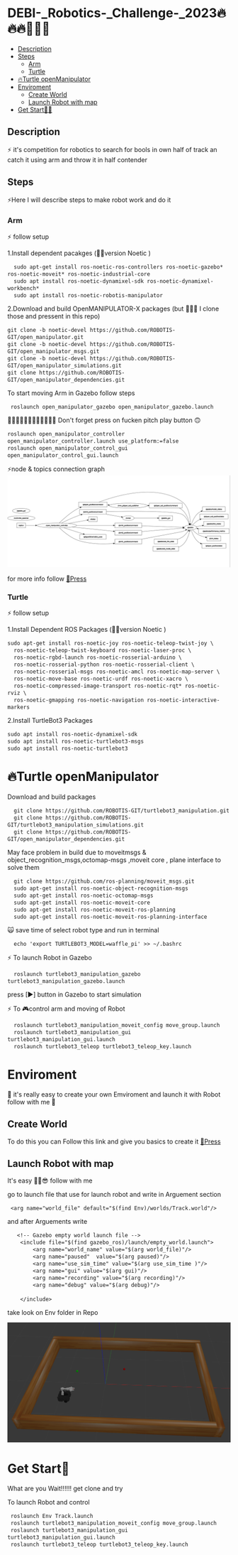 # DEBI-_Robotics-_Challenge-_2023🔥🔥🔥🤖🤖🤖
- [Description](#Description)
- [Steps](#Steps)
  - [Arm](#Arm)
  - [Turtle](#Turtle)
- [🔥Turtle openManipulator](#Turtle-openManipulator)
- [Enviroment](#Enviroment)   
  - [Create World](#Create-world)
  - [Launch Robot with map](#Launch-Robot-with-map)
- [Get Start🏃‍♂️️](#Get-start)
  


## Description
<p> ⚡️ it's competition for robotics to search for bools in own half of track an catch it using arm and throw it in half contender 


## Steps
  <p> ⚡️Here I will describe steps to make robot work and do it 

### Arm 
<p> ⚡️ follow setup
<p> 1.Install dependent pacakges (🙆‍♂️️version Noetic )
  
```console
  sudo apt-get install ros-noetic-ros-controllers ros-noetic-gazebo* ros-noetic-moveit* ros-noetic-industrial-core
  sudo apt install ros-noetic-dynamixel-sdk ros-noetic-dynamixel-workbench*
  sudo apt install ros-noetic-robotis-manipulator
```
<p> 2.Download and build OpenMANIPULATOR-X packages (but 👀️👀️👀️ I clone those and pressent in this repo)
  
  ```console
  git clone -b noetic-devel https://github.com/ROBOTIS-GIT/open_manipulator.git
  git clone -b noetic-devel https://github.com/ROBOTIS-GIT/open_manipulator_msgs.git
  git clone -b noetic-devel https://github.com/ROBOTIS-GIT/open_manipulator_simulations.git
  git clone https://github.com/ROBOTIS-GIT/open_manipulator_dependencies.git
```
  
 <p> To start moving Arm in Gazebo follow steps 
   
 ```console
  roslaunch open_manipulator_gazebo open_manipulator_gazebo.launch
  ```
  
  <p> 👀️👀️👀️👀️👀️👀️👀️👀️👀️👀️👀️👀️ Don't forget press on fucken pitch play button 🙃
    
  ```console
  roslaunch open_manipulator_controller open_manipulator_controller.launch use_platform:=false
  roslaunch open_manipulator_control_gui open_manipulator_control_gui.launch 
  ```
  
  <p>
    ⚡️node & topics connection graph
  <img src = "https://github.com/HESHAM47GAMAL/DEBI-_Robotics-_Challenge-_2023/blob/main/pic_github/Gazebo.png"/>
  </p>
 
  
  <p> for more info follow <a href="https://emanual.robotis.com/docs/en/platform/openmanipulator_x/ros_simulation/#launch-gazebo" >🔗Press</a> </p>

### Turtle
<p> ⚡️ follow setup
<p> 1.Install Dependent ROS Packages (🙆‍♂️️version Noetic )

```console
sudo apt-get install ros-noetic-joy ros-noetic-teleop-twist-joy \
  ros-noetic-teleop-twist-keyboard ros-noetic-laser-proc \
  ros-noetic-rgbd-launch ros-noetic-rosserial-arduino \
  ros-noetic-rosserial-python ros-noetic-rosserial-client \
  ros-noetic-rosserial-msgs ros-noetic-amcl ros-noetic-map-server \
  ros-noetic-move-base ros-noetic-urdf ros-noetic-xacro \
  ros-noetic-compressed-image-transport ros-noetic-rqt* ros-noetic-rviz \
  ros-noetic-gmapping ros-noetic-navigation ros-noetic-interactive-markers
  ```
  <p> 2.Install TurtleBot3 Packages
  
  ```console
  sudo apt install ros-noetic-dynamixel-sdk
  sudo apt install ros-noetic-turtlebot3-msgs
  sudo apt install ros-noetic-turtlebot3
  ```

# 🔥Turtle openManipulator
<p> Download and build packages
  
```console
  git clone https://github.com/ROBOTIS-GIT/turtlebot3_manipulation.git
  git clone https://github.com/ROBOTIS-GIT/turtlebot3_manipulation_simulations.git
  git clone https://github.com/ROBOTIS-GIT/open_manipulator_dependencies.git
```

<p> May face problem in build due to moveitmsgs & object_recognition_msgs,octomap-msgs ,moveit core , plane interface to solve them 
  
```console 
  git clone https://github.com/ros-planning/moveit_msgs.git
  sudo apt-get install ros-noetic-object-recognition-msgs
  sudo apt-get install ros-noetic-octomap-msgs
  sudo apt-get install ros-noetic-moveit-core
  sudo apt-get install ros-noetic-moveit-ros-planning
  sudo apt-get install ros-noetic-moveit-ros-planning-interface
  ```
<p> 🙀️ save time of select robot type and run in terminal 
  
```console 
  echo 'export TURTLEBOT3_MODEL=waffle_pi' >> ~/.bashrc
```
  
<p> ⚡️ To launch Robot in Gazebo 
  
```console
  roslaunch turtlebot3_manipulation_gazebo turtlebot3_manipulation_gazebo.launch
```
  
<p>  press [▶] button in Gazebo to start simulation
<p> ⚡️ To 🎮️control arm and moving of Robot 
  
```console
  roslaunch turtlebot3_manipulation_moveit_config move_group.launch
  roslaunch turtlebot3_manipulation_gui turtlebot3_manipulation_gui.launch
  roslaunch turtlebot3_teleop turtlebot3_teleop_key.launch
```
  
# Enviroment
<p>🤯️ it's really easy to create your own Emviroment and launch it with Robot follow with me 🤩️
  
## Create World  
<p> To do this you can Follow this link and give you basics to create it <a href="https://www.youtube.com/watch?v=S8pwfsK-F9w&ab_channel=KienTran" >🔗Press</a>
  
##  Launch Robot with map
<p> It's easy 🤷‍♂️️😎️ follow with me 
<p> go to launch file that use for launch robot and write in Arguement section 
  
 ```console
  <arg name="world_file" default="$(find Env)/worlds/Track.world"/>
```
<p> and after Arguements write 

```console 
   <!-- Gazebo empty world launch file -->
    <include file="$(find gazebo_ros)/launch/empty_world.launch">
        <arg name="world_name" value="$(arg world_file)"/>
        <arg name="paused"  value="$(arg paused)"/>
        <arg name="use_sim_time" value="$(arg use_sim_time )"/>
        <arg name="gui" value="$(arg gui)"/>
        <arg name="recording" value="$(arg recording)"/>
        <arg name="debug" value="$(arg debug)"/>
        
    </include>
```
<p> take look on Env folder in Repo   
  
<p >
  <img src="https://github.com/HESHAM47GAMAL/DEBI-_Robotics-_Challenge-_2023/blob/main/pic_github/Track.png"
  </p>

  
# Get Start🏃‍  
<p> What are you Wait!!!!!!  get clone and try 
<p> To launch Robot and control
  
```console
 roslaunch Env Track.launch
 roslaunch turtlebot3_manipulation_moveit_config move_group.launch 
 roslaunch turtlebot3_manipulation_gui turtlebot3_manipulation_gui.launch
 roslaunch turtlebot3_teleop turtlebot3_teleop_key.launch
```
